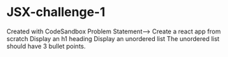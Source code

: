 # JSX-challenge-1
Created with CodeSandbox
Problem Statement-->
Create a react app from scratch
Display an h1 heading
Display an unordered list 
The unordered list should have 3 bullet points.
